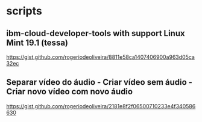 # scripts

## ibm-cloud-developer-tools with support Linux Mint 19.1 (tessa)
https://gist.github.com/rogeriodeoliveira/8811e58ca1407406900a963d05ca32ec

## Separar vídeo do áudio - Criar vídeo sem áudio - Criar novo vídeo com novo áudio
https://gist.github.com/rogeriodeoliveira/2181e8f2f06500710233e4f340586630
